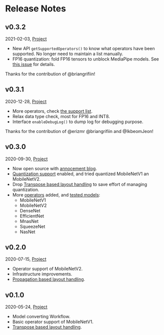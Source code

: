 Release Notes
=============


## v0.3.2

2021-02-03, [Project](https://github.com/zhenhuaw-me/tflite2onnx/projects/5)

* New API `getSupportedOperators()` to know what operators have been supported. No longer need to maintain a list manually.
* FP16 quantization: fold FP16 tensors to unblock MediaPipe models. See [this issue](https://github.com/zhenhuaw-me/tflite2onnx/issues/35) for details.

Thanks for the contribution of @briangrifiin!


## v0.3.1

2020-12-28, [Project](https://github.com/zhenhuaw-me/tflite2onnx/projects/5)

* More operators, check [the support list](https://github.com/zhenhuaw-me/tflite2onnx/blob/v0.3.1/docs/operator-support-status.md).
* Relax data type check, most for FP16 and INT8.
* Interface `enableDebugLog()` to dump log for debugging purpose.

Thanks for the contribution of @erizmr @briangrifiin and @IkbeomJeon!


## v0.3.0

2020-09-30, [Project](https://github.com/zhenhuaw-me/tflite2onnx/projects/4)

* Now open source with [annocement blog](https://zhenhuaw.me/blog/2020/Convert-TensorFlow-Lite-models-to-ONNX.html).
* [Quantization support](https://github.com/zhenhuaw-me/tflite2onnx/issues/10) enabled, and tried quantized MobileNetV1 an MobileNetV2.
* Drop [Transpose based layout handling](https://github.com/zhenhuaw-me/tflite2onnx/issues/2) to save effort of managing quantization.
* More [operators](https://github.com/zhenhuaw-me/tflite2onnx/blob/v0.3.0/docs/operator-support-status.md) added, and [tested models](https://github.com/zhenhuaw-me/tflite2onnx/tree/more-model-test/assets/networks):
  * MobileNetV1
  * MobileNetV2
  * DenseNet
  * EfficientNet
  * MnasNet
  * SqueezeNet
  * NasNet

## v0.2.0

2020-07-15, [Project](https://github.com/zhenhuaw-me/tflite2onnx/projects/2)

* Operator support of MobileNetV2.
* Infrastructure improvements.
* [Propagation based layout handling](https://github.com/zhenhuaw-me/tflite2onnx/issues/2).


## v0.1.0

2020-05-24, [Project](https://github.com/zhenhuaw-me/tflite2onnx/projects/1)

* Model converting Workflow.
* Basic operator support of MobileNetV1.
* [Transpose based layout handling](https://github.com/zhenhuaw-me/tflite2onnx/issues/2).
